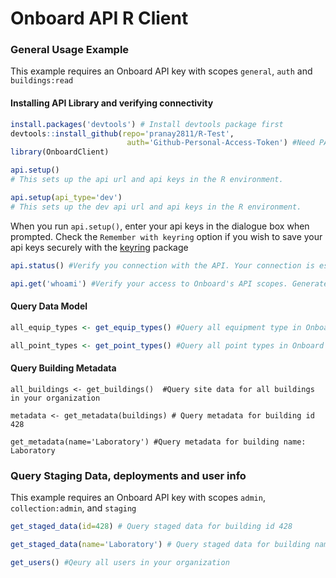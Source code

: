 # Onboard API R Client

### General Usage Example 

This example requires an Onboard API key with scopes `general`, `auth` and `buildings:read`

#### Installing API Library and verifying connectivity
```R
install.packages('devtools') # Install devtools package first
devtools::install_github(repo='pranay2811/R-Test',
                          auth='Github-Personal-Access-Token') #Need PAT since repo is currently private
library(OnboardClient)

api.setup() 
# This sets up the api url and api keys in the R environment. 

api.setup(api_type='dev')
# This sets up the dev api url and api keys in the R environment.  

```
When you run `api.setup()`, enter your api keys in the dialogue box when prompted.
Check the `Remember with keyring` option if you wish to save your api keys securely with the [keyring](https://support.rstudio.com/hc/en-us/articles/360000969634) package  


```R
api.status() #Verify you connection with the API. Your connection is established if it returns 200

api.get('whoami') #Verify your access to Onboard's API scopes. Generates a list called whoami in R's Global Environment
```

#### Query Data Model

```R
all_equip_types <- get_equip_types() #Query all equipment type in Onboard's Data Model

all_point_types <- get_point_types() #Query all point types in Onboard's Data Model
```

#### Query Building Metadata

```
all_buildings <- get_buildings()  #Query site data for all buildings in your organization

metadata <- get_metadata(buildings) # Query metadata for building id 428

get_metadata(name='Laboratory') #Query metadata for building name: Laboratory
```


### Query Staging Data, deployments and user info

This example requires an Onboard API key with scopes `admin`, `collection:admin`, and `staging` 

```R
get_staged_data(id=428) # Query staged data for building id 428

get_staged_data(name='Laboratory') # Query staged data for building name:Laboratory

get_users() #Qeury all users in your organization

```
